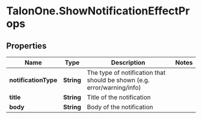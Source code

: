 # TalonOne.ShowNotificationEffectProps

## Properties

Name | Type | Description | Notes
------------ | ------------- | ------------- | -------------
**notificationType** | **String** | The type of notification that should be shown (e.g. error/warning/info) | 
**title** | **String** | Title of the notification | 
**body** | **String** | Body of the notification | 


